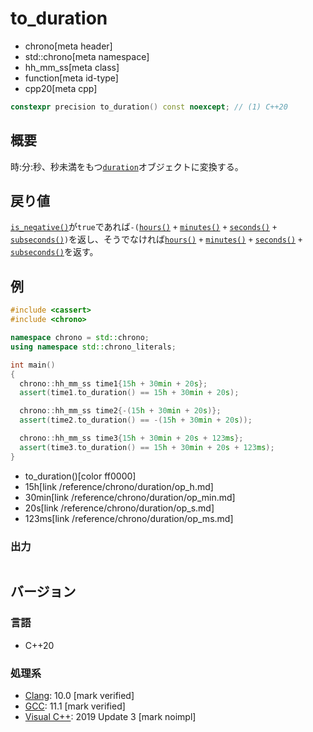 # to_duration
* chrono[meta header]
* std::chrono[meta namespace]
* hh_mm_ss[meta class]
* function[meta id-type]
* cpp20[meta cpp]

```cpp
constexpr precision to_duration() const noexcept; // (1) C++20
```

## 概要
時:分:秒、秒未満をもつ[`duration`](/reference/chrono/duration.md)オブジェクトに変換する。


## 戻り値
[`is_negative()`](is_negative.md)が`true`であれば`-(`[`hours()`](hours.md) `+` [`minutes()`](minutes.md) `+` [`seconds()`](seconds.md) `+` [`subseconds()`](subseconds.md)`)`を返し、そうでなければ[`hours()`](hours.md) `+` [`minutes()`](minutes.md) `+` [`seconds()`](seconds.md) `+` [`subseconds()`](subseconds.md)を返す。


## 例
```cpp example
#include <cassert>
#include <chrono>

namespace chrono = std::chrono;
using namespace std::chrono_literals;

int main()
{
  chrono::hh_mm_ss time1{15h + 30min + 20s};
  assert(time1.to_duration() == 15h + 30min + 20s);

  chrono::hh_mm_ss time2{-(15h + 30min + 20s)};
  assert(time2.to_duration() == -(15h + 30min + 20s));

  chrono::hh_mm_ss time3{15h + 30min + 20s + 123ms};
  assert(time3.to_duration() == 15h + 30min + 20s + 123ms);
}
```
* to_duration()[color ff0000]
* 15h[link /reference/chrono/duration/op_h.md]
* 30min[link /reference/chrono/duration/op_min.md]
* 20s[link /reference/chrono/duration/op_s.md]
* 123ms[link /reference/chrono/duration/op_ms.md]

### 出力
```
```

## バージョン
### 言語
- C++20

### 処理系
- [Clang](/implementation.md#clang): 10.0 [mark verified]
- [GCC](/implementation.md#gcc): 11.1 [mark verified]
- [Visual C++](/implementation.md#visual_cpp): 2019 Update 3 [mark noimpl]
